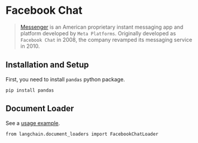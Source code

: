 Facebook Chat
=============

> [Messenger](https://en.wikipedia.org/wiki/Messenger_(software)) is an American proprietary instant messaging app and platform developed by `Meta Platforms`. Originally developed as `Facebook Chat` in 2008, the company revamped its messaging service in 2010.

Installation and Setup[](#installation-and-setup "Direct link to Installation and Setup")
------------------------------------------------------------------------------------------

First, you need to install `pandas` python package.

    pip install pandas

Document Loader[](#document-loader "Direct link to Document Loader")
---------------------------------------------------------------------

See a [usage example](/docs/integrations/document_loaders/facebook_chat).

    from langchain.document_loaders import FacebookChatLoader